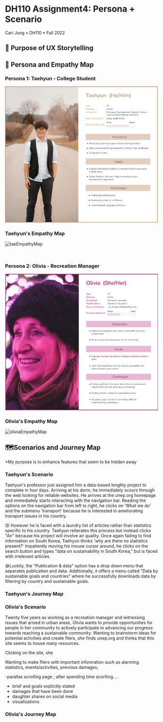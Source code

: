 # DH110 Assignment4: Persona + Scenario
Cari Jung • DH110 • Fall 2022

## 📜 Purpose of UX Storytelling 





## 👤 Persona and Empathy Map
### Persona 1: Taehyun - College Student
![Taehyun's Persona](personaTaehyun.png)

### Taehyun's Empathy Map

<img width="985" alt="taeEmpathyMap" src="https://user-images.githubusercontent.com/114601962/197450617-4b94f08b-dfa9-41be-8215-042f7d76311c.png">

<p>&nbsp;</p>

### Persona 2: Olivia - Recreation Manager
![Olivia's Persona](oliviaPersona.png)

### Olivia's Empathy Map

<img width="985" alt="oliviaEmpathyMap" src="https://user-images.githubusercontent.com/114601962/197450604-b6fb53a3-d10e-4854-9e62-6710dc887519.png">




## 🗺️Scenarios and Journey Map
*My purpose is to enhance features that seem to be hidden away

### Taehyun's Scenario
Taehyun's professor just assigned him a data-based lengthy project to complete in four days. Arriving at his dorm, he immediately scours through the web looking for reliable websites. He arrives at the unep.org homepage and immediately starts interacting with the navigation bar. Reading the options on the navigation bar from left to right, he clicks on 'What we do' and the submenu 'transport' because he is interested in ameliorating transport issues in his country.

😡 However he is faced with a laundry list of articles rather than statistics specific to his country. Taehyun reiterates this process but instead clicks "Air"     because his project will involve air quality. Once again failing to find information on South Korea, Taehyun thinks 'why are there no statistics present?' Impatiently moving his mouse cursor around, he clicks on the search button and types "data on sustainability in South Korea," but is faced with irrelevant articles. 

😆Luckily, the "Publication & data" option has a drop down menu that separates publication and data. Additionally, it offers a menu called "Data by sustainable goals and countries" where he successfully downloads data by filtering by country and sustainable goals. 

### Taehyun's Journey Map

### Olivia's Scenario
Twenty five years as working as a recreation manager and witnessing issues that arised in urban areas, Olivia wants to provide opportunities for people in her community to actively participate in advancing our progress towards reaching a sustainable community. Wanting to brainstorm ideas for potential activities and create fliers, she finds unep.org and thinks that this site seems to house many resources. 



Clicking on the site, she  


Wanting to make fliers with important infomration such as alarming statistics, events/activities, previous damages, 

-parallax scrolling page ; after spending time scorlling....
- brief and goals explicitly stated 
- damages that have been done 
- daughter shares on social media 
- visualizations

### Olivia's Journey Map

